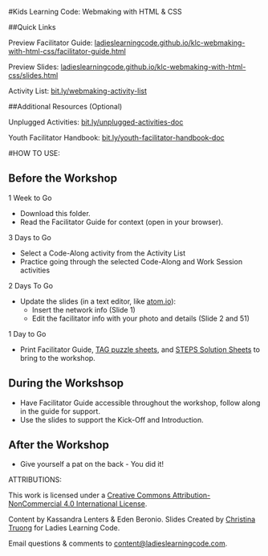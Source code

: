 #Kids Learning Code: Webmaking with HTML & CSS

##Quick Links

Preview Facilitator Guide: <a href="https://ladieslearningcode.github.io/klc-webmaking-with-html-css/facilitator-guide.html">ladieslearningcode.github.io/klc-webmaking-with-html-css/facilitator-guide.html</a>

Preview Slides: <a href="https://ladieslearningcode.github.io/klc-webmaking-with-html-css/slides.html">ladieslearningcode.github.io/klc-webmaking-with-html-css/slides.html</a>

Activity List: <a href="http://bit.ly/webmaking-activity-list">bit.ly/webmaking-activity-list</a>

##Additional Resources (Optional)

Unplugged Activities: <a href="http://bit.ly/unplugged-activities-doc">bit.ly/unplugged-activities-doc</a>

Youth Facilitator Handbook: <a href="http://bit.ly/youth-facilitator-handbook-doc">bit.ly/youth-facilitator-handbook-doc</a>


#HOW TO USE:
## Before the Workshop
1 Week to Go

* Download this folder.
* Read the Facilitator Guide for context (open in your browser).

3 Days to Go

* Select a Code-Along activity from the Activity List
* Practice going through the selected Code-Along and Work Session activities

2 Days To Go

* Update the slides (in a text editor, like <a href="https://atom.io/">atom.io</a>):
    * Insert the network info (Slide 1)
    * Edit the facilitator info with your photo and details (Slide 2 and 51)

1 Day to Go

* Print Facilitator Guide, <a href="https://docs.google.com/document/d/10RO_M1tgsWM7HV0THEYVrQMqPC1kMHAD-YwZ-ysXZU4/edit?usp=sharing">TAG puzzle sheets</a>, and <a href="https://docs.google.com/document/d/1jVa14X__A63sA6XsDhzXqRwbZszartYkQ_ARM8TedtU/edit?usp=sharing">STEPS Solution Sheets</a> to bring to the workshop.

## During the Workshsop
* Have Facilitator Guide accessible throughout the workshop, follow along in the guide for support.
* Use the slides to support the Kick-Off and Introduction.

## After the Workshop
* Give yourself a pat on the back - You did it!


ATTRIBUTIONS:

This work is licensed under a <a rel="license" href="http://creativecommons.org/licenses/by-nc/4.0/">Creative Commons Attribution-NonCommercial 4.0 International License</a>.

Content by Kassandra Lenters & Eden Beronio. Slides Created by [Christina Truong](http://twitter.com/christinatruong) for Ladies Learning Code.

Email questions & comments to <content@ladieslearningcode.com>.
